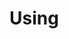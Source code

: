# Using <style> in Markdown

`<style>` tags in markdown files will be transpiled:

```markdown
---
title: Hello World
---

Let me show you an example:

<button>click this</button>

<style lang="sass">
button
  color: red
</style>
```

This is basically magic, we extract all `<style>` tags in the markdown and let `vue-loader` handle it. So everything that works for `<style>` tag in normal `.vue` file works here too.

Note that `scoped` and `modules` attribute do not work here unless you [set `compileTemplate: true` in front-matter](./using-vue-template-in-markdown.md).
